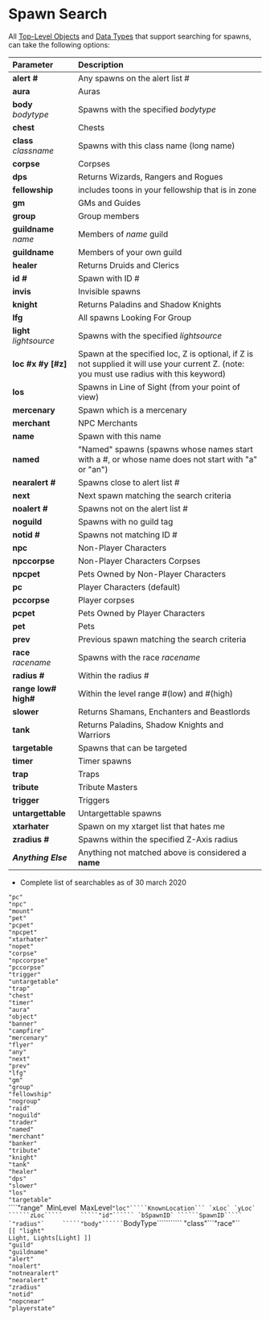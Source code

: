 
# Spawn Search

All [Top-Level Objects](../top-level-objects/README.md) and [Data Types](../data-types/README.md) that support searching for spawns, can take the following options:

| Parameter | Description |
| :--- | :--- |
| **alert \#** | Any spawns on the alert list \# |
| **aura** | Auras |
| **body** _bodytype_ | Spawns with the specified _bodytype_ |
| **chest** | Chests |
| **class** _classname_ | Spawns with this class name (long name) |
| **corpse** | Corpses |
| **dps** | Returns Wizards, Rangers and Rogues |
| **fellowship** | includes toons in your fellowship that is in zone |
| **gm** | GMs and Guides |
| **group** | Group members |
| **guildname** _name_ | Members of _name_ guild |
| **guildname** | Members of your own guild |
| **healer** | Returns Druids and Clerics |
| **id \#** | Spawn with ID \# |
| **invis** | Invisible spawns |
| **knight** | Returns Paladins and Shadow Knights |
| **lfg** | All spawns Looking For Group |
| **light** _lightsource_ | Spawns with the specified _lightsource_ |
| **loc \#x \#y [\#z]** | Spawn at the specified loc, Z is optional, if Z is not supplied it will use your current Z. (note: you must use radius with this keyword) |
| **los** | Spawns in Line of Sight (from your point of view) |
| **mercenary** | Spawn which is a mercenary |
| **merchant** | NPC Merchants |
| **name** | Spawn with this name |
| **named** | "Named" spawns (spawns whose names start with a \#, or whose name does not start with "a" or "an") |
| **nearalert \#** | Spawns close to alert list \# |
| **next** | Next spawn matching the search criteria |
| **noalert \#** | Spawns not on the alert list \# |
| **noguild** | Spawns with no guild tag |
| **notid \#** | Spawns not matching ID \# |
| **npc** | Non-Player Characters |
| **npccorpse** | Non-Player Characters Corpses |
| **npcpet** | Pets Owned by Non-Player Characters |
| **pc** | Player Characters (default) |
| **pccorpse** | Player corpses |
| **pcpet** | Pets Owned by Player Characters |
| **pet** | Pets |
| **prev** | Previous spawn matching the search criteria |
| **race** _racename_ | Spawns with the race _racename_ |
| **radius \#** | Within the radius \# |
| **range low\# high\#** | Within the level range \#(low\) and \#\(high) |
| **slower** | Returns Shamans, Enchanters and Beastlords |
| **tank** | Returns Paladins, Shadow Knights and Warriors |
| **targetable** | Spawns that can be targeted |
| **timer** | Timer spawns |
| **trap** | Traps |
| **tribute** | Tribute Masters |
| **trigger** | Triggers |
| **untargettable** | Untargettable spawns |
| **xtarhater** | Spawn on my xtarget list that hates me |
| **zradius \#** | Spawns within the specified Z-Axis radius |
| _**Anything Else**_ | Anything not matched above is considered a **name** |

* Complete list of searchables as of 30 march 2020

`"pc"`  
`"npc"`  
`"mount"`  
`"pet"`  
`"pcpet"`  
`"npcpet"`  
`"xtarhater"`  
`"nopet"`  
`"corpse"`  
`"npccorpse"`  
`"pccorpse"`  
`"trigger"`  
`"untargetable"`  
`"trap"`  
`"chest"`  
`"timer"`  
`"aura"`  
`"object"`  
`"banner"`  
`"campfire"`  
`"mercenary"`  
`"flyer"`  
`"any"`  
`"next"`  
`"prev"`  
`"lfg"`  
`"gm"`  
`"group"`  
`"fellowship"`  
`"nogroup"`  
`"raid"`  
`"noguild"`  
`"trader"`  
`"named"`  
`"merchant"`  
`"banker"`  
`"tribute"`  
`"knight"`  
`"tank"`  
`"healer"`  
`"dps"`  
`"slower"`  
`"los"`  
`"targetable"`  
````"range"`` ``MinLevel`` ``MaxLevel``````` "loc"`````KnownLocation``` `xLoc` `yLoc` ``````zLoc`````    
`````"id"`````` `bSpawnID` ``````SpawnID`````    
`"radius"`    
`````"body"`````` ```````BodyType``````````` "class"```"race"``  
`[[ "light"`  
`Light, Lights[Light] ]]`  
`"guild"`  
`"guildname"`  
`"alert"`  
`"noalert"`  
`"notnearalert"`  
`"nearalert"`  
`"zradius"`  
`"notid"`  
`"nopcnear"`  
`"playerstate"`

